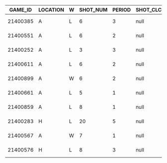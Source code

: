 
|  GAME_ID | LOCATION | W | SHOT_NUM | PERIOD | SHOT_CLCK | DRIBBLES | TOUCH_TIME | SHOT_DIST | PTS_TYPE | C\_DEF\_DIST | FGM | PTS | player          |
|----------|----------|---|----------|--------|-----------|----------|------------|-----------|----------|--------------|-----|-----|-----------------|
| 21400385 | A        | L |        6 |      3 | null      |        1 |        2.4 |      37.2 |        3 |          6.0 |   0 |   0 | zach lavine     |
| 21400551 | A        | L |        6 |      2 | null      |        3 |        2.9 |      41.9 |        3 |          3.7 |   0 |   0 | jarrett jack    |
| 21400252 | A        | L |        3 |      3 | null      |        3 |        2.8 |      41.1 |        3 |          9.2 |   0 |   0 | zach lavine     |
| 21400611 | A        | L |        6 |      2 | null      |        0 |        0.6 |      32.6 |        3 |          4.6 |   1 |   3 | gorgui dieng    |
| 21400899 | A        | W |        6 |      2 | null      |        3 |        3.0 |      35.8 |        3 |          6.5 |   0 |   0 | mo williams     |
| 21400661 | A        | L |        5 |      1 | null      |        1 |        1.5 |      32.0 |        3 |          5.9 |   0 |   0 | thaddeus young  |
| 21400859 | A        | L |        8 |      1 | null      |        3 |        3.6 |      25.3 |        3 |          2.9 |   1 |   3 | mo williams     |
| 21400283 | H        | L |       20 |      5 | null      |        0 |        0.5 |      18.1 |        2 |          3.8 |   0 |   0 | thaddeus young  |
| 21400567 | A        | W |        7 |      1 | null      |        1 |        1.2 |      26.0 |        3 |          4.9 |   0 |   0 | mo williams     |
| 21400576 | H        | L |        8 |      3 | null      |        0 |        0.8 |      17.0 |        3 |         14.5 |   0 |   0 | mirza teletovic |
